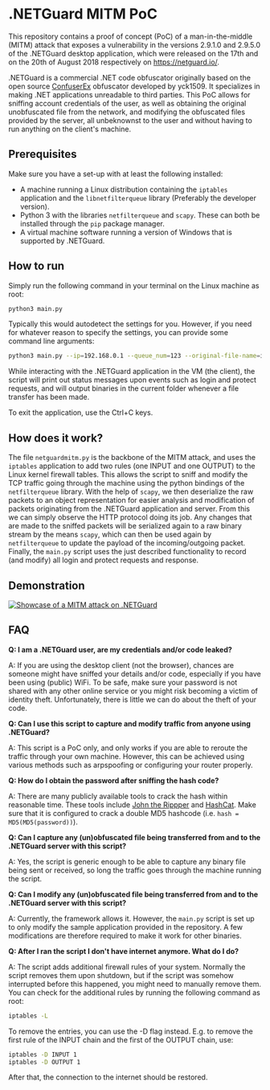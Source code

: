 .NETGuard MITM PoC
===================

This repository contains a proof of concept (PoC) of a man-in-the-middle (MITM) attack that exposes a vulnerability in the versions 2.9.1.0 and 2.9.5.0 of the .NETGuard desktop application, which were released on the 17th and on the 20th of August 2018 respectively on https://netguard.io/.

.NETGuard is a commercial .NET code obfuscator originally based on the open source [ConfuserEx](https://github.com/yck1509/ConfuserEx) obfuscator developed by yck1509. It specializes in making .NET applications unreadable to third parties. This PoC allows for sniffing account credentials of the user, as well as obtaining the original unobfuscated file from the network, and modifying the obfuscated files provided by the server, all unbeknownst to the user and without having to run anything on the client's machine.

Prerequisites
-------------

Make sure you have a set-up with at least the following installed:

- A machine running a Linux distribution containing the `iptables` application and the `libnetfilterqueue` library (Preferably the developer version).
- Python 3 with the libraries `netfilterqueue` and `scapy`. These can both be installed through the `pip` package manager.
- A virtual machine software running a version of Windows that is supported by .NETGuard.

How to run
----------

Simply run the following command in your terminal on the Linux machine as root:

```sh
python3 main.py
```

Typically this would autodetect the settings for you. However, if you need for whatever reason to specify the settings, you can provide some command line arguments:

```sh
python3 main.py --ip=192.168.0.1 --queue_num=123 --original-file-name=input.exe --obfuscated-file-name=output.exe
```

While interacting with the .NETGuard application in the VM (the client), the script will print out status messages upon events such as login and protect requests, and will output binaries in the current folder whenever a file transfer has been made.

To exit the application, use the Ctrl+C keys.

How does it work?
-----------------

The file `netguardmitm.py` is the backbone of the MITM attack, and uses the `iptables` application to add two rules (one INPUT and one OUTPUT) to the Linux kernel firewall tables. This allows the script to sniff and modify the TCP traffic going through the machine using the python bindings of the `netfilterqueue` library. With the help of `scapy`, we then deserialize the raw packets to an object representation for easier analysis and modification of packets originating from the .NETGuard application and server. From this we can simply observe the HTTP protocol doing its job. Any changes that are made to the sniffed packets will be serialized again to a raw binary stream by the means `scapy`, which can then be used again by `netfilterqueue` to update the payload of the incoming/outgoing packet. Finally, the `main.py` script uses the just described functionality to record (and modify) all login and protect requests and response.


Demonstration
-------------

[![Showcase of a MITM attack on .NETGuard](http://img.youtube.com/vi/J6Qn9k7NMfg/0.jpg)](http://www.youtube.com/watch?v=J6Qn9k7NMfg "Showcase of a MITM attack on .NETGuard")

FAQ
---

**Q: I am a .NETGuard user, are my credentials and/or code leaked?**

A: If you are using the desktop client (not the browser), chances are someone might have sniffed your details and/or code, especially if you have been using (public) WiFi. To be safe, make sure your password is not shared with any other online service or you might risk becoming a victim of identity theft. Unfortunately, there is little we can do about the theft of your code.

**Q: Can I use this script to capture and modify traffic from anyone using .NETGuard?**

A: This script is a PoC only, and only works if you are able to reroute the traffic through your own machine. However, this can be achieved using various methods such as arpspoofing or configuring your router properly.

**Q: How do I obtain the password after sniffing the hash code?**
 
A: There are many publicly available tools to crack the hash within reasonable time. These tools include [John the Rippper](https://www.openwall.com/john/) and [HashCat](https://hashcat.net/hashcat/). Make sure that it is configured to crack a double MD5 hashcode (i.e. `hash = MD5(MD5(password))`).

**Q: Can I capture any (un)obfuscated file being transferred from and to the .NETGuard server with this script?**

A: Yes, the script is generic enough to be able to capture any binary file being sent or received, so long the traffic goes through the machine running the script.

**Q: Can I modify any (un)obfuscated file being transferred from and to the .NETGuard server with this script?**

A: Currently, the framework allows it. However, the `main.py` script is set up to only modify the sample application provided in the repository. A few modifications are therefore required to make it work for other binaries.

**Q: After I ran the script I don't have internet anymore. What do I do?**

A: The script adds additional firewall rules of your system. Normally the script removes them upon shutdown, but if the script was somehow interrupted before this happened, you might need to manually remove them. You can check for the additional rules by running the following command as root:

```sh
iptables -L
``` 

To remove the entries, you can use the -D flag instead. E.g. to remove the first rule of the INPUT chain and the first of the OUTPUT chain, use:

```sh
iptables -D INPUT 1
iptables -D OUTPUT 1
```

After that, the connection to the internet should be restored.

